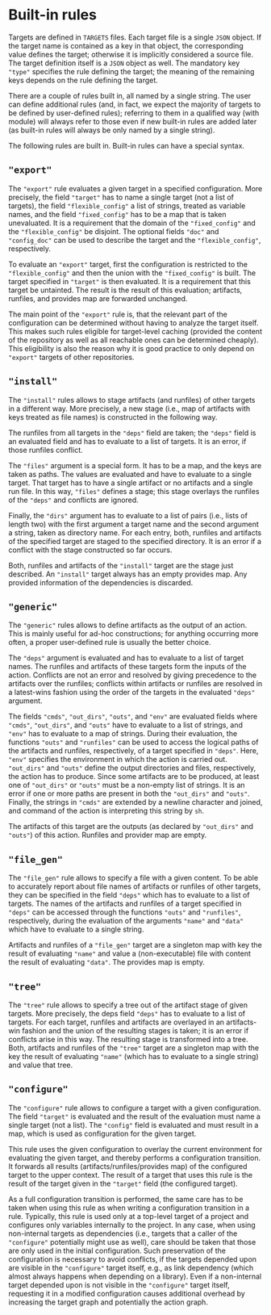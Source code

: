 Built-in rules
==============

Targets are defined in `TARGETS` files. Each target file is a single
`JSON` object. If the target name is contained as a key in that object,
the corresponding value defines the target; otherwise it is implicitly
considered a source file. The target definition itself is a `JSON`
object as well. The mandatory key `"type"` specifies the rule defining
the target; the meaning of the remaining keys depends on the rule
defining the target.

There are a couple of rules built in, all named by a single string. The
user can define additional rules (and, in fact, we expect the majority
of targets to be defined by user-defined rules); referring to them in a
qualified way (with module) will always refer to those even if new
built-in rules are added later (as built-in rules will always be only
named by a single string).

The following rules are built in. Built-in rules can have a special
syntax.

`"export"`
----------

The `"export"` rule evaluates a given target in a specified
configuration. More precisely, the field `"target"` has to name a single
target (not a list of targets), the field `"flexible_config"` a list of
strings, treated as variable names, and the field `"fixed_config"` has
to be a map that is taken unevaluated. It is a requirement that the
domain of the `"fixed_config"` and the `"flexible_config"` be disjoint.
The optional fields `"doc"` and `"config_doc"` can be used to describe
the target and the `"flexible_config"`, respectively.

To evaluate an `"export"` target, first the configuration is restricted
to the `"flexible_config"` and then the union with the `"fixed_config"`
is built. The target specified in `"target"` is then evaluated. It is a
requirement that this target be untainted. The result is the result of
this evaluation; artifacts, runfiles, and provides map are forwarded
unchanged.

The main point of the `"export"` rule is, that the relevant part of the
configuration can be determined without having to analyze the target
itself. This makes such rules eligible for target-level caching
(provided the content of the repository as well as all reachable ones
can be determined cheaply). This eligibility is also the reason why it
is good practice to only depend on `"export"` targets of other
repositories.

`"install"`
-----------

The `"install"` rules allows to stage artifacts (and runfiles) of other
targets in a different way. More precisely, a new stage (i.e., map of
artifacts with keys treated as file names) is constructed in the
following way.

The runfiles from all targets in the `"deps"` field are taken; the
`"deps"` field is an evaluated field and has to evaluate to a list of
targets. It is an error, if those runfiles conflict.

The `"files"` argument is a special form. It has to be a map, and the
keys are taken as paths. The values are evaluated and have to evaluate
to a single target. That target has to have a single artifact or no
artifacts and a single run file. In this way, `"files"` defines a stage;
this stage overlays the runfiles of the `"deps"` and conflicts are
ignored.

Finally, the `"dirs"` argument has to evaluate to a list of pairs (i.e.,
lists of length two) with the first argument a target name and the
second argument a string, taken as directory name. For each entry, both,
runfiles and artifacts of the specified target are staged to the
specified directory. It is an error if a conflict with the stage
constructed so far occurs.

Both, runfiles and artifacts of the `"install"` target are the stage
just described. An `"install"` target always has an empty provides map.
Any provided information of the dependencies is discarded.

`"generic"`
-----------

The `"generic"` rules allows to define artifacts as the output of an
action. This is mainly useful for ad-hoc constructions; for anything
occurring more often, a proper user-defined rule is usually the better
choice.

The `"deps"` argument is evaluated and has to evaluate to a list of
target names. The runfiles and artifacts of these targets form the
inputs of the action. Conflicts are not an error and resolved by giving
precedence to the artifacts over the runfiles; conflicts within
artifacts or runfiles are resolved in a latest-wins fashion using the
order of the targets in the evaluated `"deps"` argument.

The fields `"cmds"`, `"out_dirs"`, `"outs"`, and `"env"` are evaluated
fields where `"cmds"`, `"out_dirs"`, and `"outs"` have to evaluate to a
list of strings, and `"env"` has to evaluate to a map of strings. During
their evaluation, the functions `"outs"` and `"runfiles"`
can be used to access the logical paths of the artifacts
and runfiles, respectively, of a target specified in `"deps"`. Here,
`"env"` specifies the environment in which the action is carried out.
`"out_dirs"` and `"outs"` define the output directories and files,
respectively, the action has to produce. Since some artifacts are to be
produced, at least one of `"out_dirs"` or `"outs"` must be a non-empty
list of strings. It is an error if one or more paths are present in both
the `"out_dirs"` and `"outs"`. Finally, the strings in `"cmds"` are
extended by a newline character and joined, and command of the action is
interpreting this string by `sh`.

The artifacts of this target are the outputs (as declared by
`"out_dirs"` and `"outs"`) of this action. Runfiles and provider map are
empty.

`"file_gen"`
------------

The `"file_gen"` rule allows to specify a file with a given content. To
be able to accurately report about file names of artifacts or runfiles
of other targets, they can be specified in the field `"deps"` which has
to evaluate to a list of targets. The names of the artifacts and
runfiles of a target specified in `"deps"` can be accessed through the
functions `"outs"` and `"runfiles"`, respectively, during the evaluation
of the arguments `"name"` and `"data"` which have to evaluate to a
single string.

Artifacts and runfiles of a `"file_gen"` target are a singleton map with
key the result of evaluating `"name"` and value a (non-executable) file
with content the result of evaluating `"data"`. The provides map is
empty.

`"tree"`
--------

The `"tree"` rule allows to specify a tree out of the artifact stage of
given targets. More precisely, the deps field `"deps"` has to evaluate
to a list of targets. For each target, runfiles and artifacts are
overlayed in an artifacts-win fashion and the union of the resulting
stages is taken; it is an error if conflicts arise in this way. The
resulting stage is transformed into a tree. Both, artifacts and runfiles
of the `"tree"` target are a singleton map with the key the result of
evaluating `"name"` (which has to evaluate to a single string) and value
that tree.

`"configure"`
-------------

The `"configure"` rule allows to configure a target with a given
configuration. The field `"target"` is evaluated and the result of the
evaluation must name a single target (not a list). The `"config"` field
is evaluated and must result in a map, which is used as configuration
for the given target.

This rule uses the given configuration to overlay the current
environment for evaluating the given target, and thereby performs a
configuration transition. It forwards all results
(artifacts/runfiles/provides map) of the configured target to the upper
context. The result of a target that uses this rule is the result of the
target given in the `"target"` field (the configured target).

As a full configuration transition is performed, the same care has to be
taken when using this rule as when writing a configuration transition in
a rule. Typically, this rule is used only at a top-level target of a
project and configures only variables internally to the project. In any
case, when using non-internal targets as dependencies (i.e., targets
that a caller of the `"configure"` potentially might use as well), care
should be taken that those are only used in the initial configuration.
Such preservation of the configuration is necessary to avoid conflicts,
if the targets depended upon are visible in the `"configure"` target
itself, e.g., as link dependency (which almost always happens when
depending on a library). Even if a non-internal target depended upon is
not visible in the `"configure"` target itself, requesting it in a
modified configuration causes additional overhead by increasing the
target graph and potentially the action graph.
